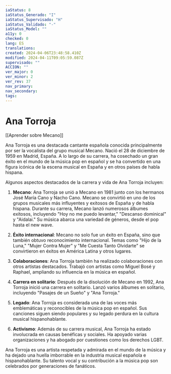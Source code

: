 ```yaml
---
iaStatus: 8
iaStatus_Generado: "I"
iaStatus_Supervisado: "H"
iaStatus_Validado: "-"
iaStatus_Model: ""
a11y: 0
checked: 0
lang: ES
translations: 
created: 2024-04-06T23:48:58.410Z
modified: 2024-04-11T09:05:59.087Z
supervisado: ""
ACCION: ""
ver_major: 0
ver_minor: 2
ver_rev: 37
nav_primary: 
nav_secondary: 
tags:
---
```

# Ana Torroja

[[Aprender sobre Mecano]]

Ana Torroja es una destacada cantante española conocida principalmente por ser la vocalista del grupo musical Mecano. Nació el 28 de diciembre de 1959 en Madrid, España. A lo largo de su carrera, ha cosechado un gran éxito en el mundo de la música pop en español y se ha convertido en una figura icónica de la escena musical en España y en otros países de habla hispana.

Algunos aspectos destacados de la carrera y vida de Ana Torroja incluyen:

1. **Mecano**: Ana Torroja se unió a Mecano en 1981 junto con los hermanos José María Cano y Nacho Cano. Mecano se convirtió en uno de los grupos musicales más influyentes y exitosos de España y de habla hispana. Durante su carrera, Mecano lanzó numerosos álbumes exitosos, incluyendo "Hoy no me puedo levantar," "Descanso dominical" y "Aidalai." Su música abarca una variedad de géneros, desde el pop hasta el new wave.
    
2. **Éxito internacional**: Mecano no solo fue un éxito en España, sino que también obtuvo reconocimiento internacional. Temas como "Hijo de la Luna," "Mujer Contra Mujer" y "Me Cuesta Tanto Olvidarte" se convirtieron en éxitos en América Latina y otros lugares.
    
3. **Colaboraciones**: Ana Torroja también ha realizado colaboraciones con otros artistas destacados. Trabajó con artistas como Miguel Bosé y Raphael, ampliando su influencia en la música en español.
    
4. **Carrera en solitario**: Después de la disolución de Mecano en 1992, Ana Torroja inició una carrera en solitario. Lanzó varios álbumes en solitario, incluyendo "Pasajes de un Sueño" y "Ana Torroja."
    
5. **Legado**: Ana Torroja es considerada una de las voces más emblemáticas y reconocibles de la música pop en español. Sus canciones siguen siendo populares y su legado perdura en la cultura musical hispanohablante.
    
6. **Activismo**: Además de su carrera musical, Ana Torroja ha estado involucrada en causas benéficas y sociales. Ha apoyado varias organizaciones y ha abogado por cuestiones como los derechos LGBT.
    

Ana Torroja es una artista respetada y admirada en el mundo de la música y ha dejado una huella imborrable en la industria musical española e hispanohablante. Su talento vocal y su contribución a la música pop son celebrados por generaciones de fanáticos.